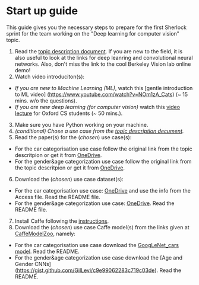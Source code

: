 # Start  up guide

This guide gives you the necessary steps to prepare for the first Sherlock sprint for the team
working on the "Deep  learning for computer vision" topic.

1. Read the [topic description document](https://github.com/NLeSC/Sherlock/blob/master/topics/deeplearning/deeplearning4computervision.md). If you are new to the field, it is also useful to look at the links for deep leanring and convolutional neural networks. Also, don't miss the link to the cool Berkeley Vision lab online demo!
2. Watch video introduciton(s):
  * *If you are new to Machine Learning (ML)*, watch this [gentle introduction to ML video] (https://www.youtube.com/watch?v=NOm1zA_Cats) (~ 15 mins. w/o the questions).
  * *If you are new deep learning (for computer vision)* watch this [video lecture](https://www.youtube.com/watch?v=PlhFWT7vAEw) for Oxford CS students (~ 50 mins.).
3. Make sure you have Python working on your machine.
4. *(conditional) Chose a use case from the [topic description decument](https://github.com/NLeSC/Sherlock/blob/master/topics/deeplearning/deeplearning4computervision.md).*
5. Read the paper(s) for the (*chosen*) use case(s): 
 * For the car categorisation use case follow the original link from the topic descritpion or get it from [OneDrive](https://nlesc-my.sharepoint.com/personal/e_ranguelova_esciencecenter_nl/Documents/Sherlock/DeepLearning4ComputerVision/Papers/CarCategorization.pdf). 
 * For the gender&age categorization use case follow the original link from the topic descritpion or get it from [OneDrive](https://nlesc-my.sharepoint.com/personal/e_ranguelova_esciencecenter_nl/Documents/Sherlock/DeepLearning4ComputerVision/Papers/CNN_AgeGenderEstimation.pdf).
6. Download the (*chosen*) use case dataset(s):
 * For the car categorisation use case: [OneDrive](https://nlesc-my.sharepoint.com/personal/e_ranguelova_esciencecenter_nl/Documents/Forms/All.aspx#InplviewHashaca49138-2f09-41f3-8065-eadee2b27c93=RootFolder%3D%252Fpersonal%252Fe%255Franguelova%255Fesciencecenter%255Fnl%252FDocuments%252FSherlock%252FDeepLearning4ComputerVision%252FDatasets%252FCompCars) and use the info from the Access file. Read the README file.
 * For the gender&age categorization use case: [OneDrive](https://nlesc-my.sharepoint.com/personal/e_ranguelova_esciencecenter_nl/Documents/Forms/All.aspx#InplviewHashaca49138-2f09-41f3-8065-eadee2b27c93=RootFolder%3D%252Fpersonal%252Fe%255Franguelova%255Fesciencecenter%255Fnl%252FDocuments%252FSherlock%252FDeepLearning4ComputerVision%252FDatasets%252FAdienceFaces). Read the README file.
7. Install Caffe following the [instructions](http://caffe.berkeleyvision.org/installation.html).
8. Download the (*chosen*) use case Caffe model(s) from the links given at [CaffeModelZoo](https://github.com/BVLC/caffe/wiki/Model-Zoo), namely:
  * For the car categorisation use case download the [GoogLeNet_cars model](https://gist.github.com/bogger/b90eb88e31cd745525ae). Read the README.
 *  For the gender&age categorization use case download the [Age and Gender CNNs] (https://gist.github.com/GilLevi/c9e99062283c719c03de). Read the README.
